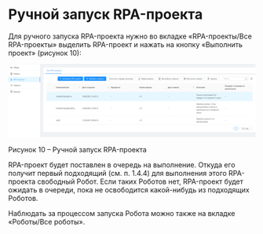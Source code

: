 # Ручной запуск RPA-проекта

Для ручного запуска RPA-проекта нужно во вкладке «RPA-проекты/Все RPA-проекты» выделить RPA-проект и нажать на кнопку «Выполнить проект» (рисунок 10):

![](<../../.gitbook/assets/0 (3)>)

Рисунок 10 – Ручной запуск RPA-проекта

RPA-проект будет поставлен в очередь на выполнение. Откуда его получит первый подходящий (см. п. 1.4.4) для выполнения этого RPA-проекта свободный Робот. Если таких Роботов нет, RPA-проект будет ожидать в очереди, пока не освободится какой-нибудь из подходящих Роботов.

Наблюдать за процессом запуска Робота можно также на вкладке «Роботы/Все роботы».
